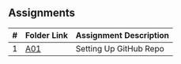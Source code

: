 ## Assignments

<!-- |    | [A0](./A0) | [](./A0) | -->
|  #  | Folder Link  | Assignment Description                       |
| :-: | ------------ | -------------------------------------------- |
|  1  | [A01](./A01) | Setting Up GitHub Repo                       |
